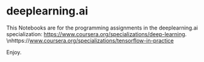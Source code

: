 # deeplearning.ai
This Notebooks are for the programming assignments in the deeplearning.ai specialization: 
https://www.coursera.org/specializations/deep-learning.
\nhttps://www.coursera.org/specializations/tensorflow-in-practice

Enjoy.
